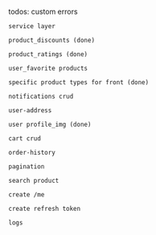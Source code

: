 todos:
    custom errors
    
    service layer

    product_discounts (done)
   
    product_ratings (done)
    
    user_favorite products
    
    specific product types for front (done)

    notifications crud
    
    user-address
    
    user profile_img (done) 
    
    cart crud

    order-history 

    pagination

    search product

    create /me

    create refresh token

    logs
